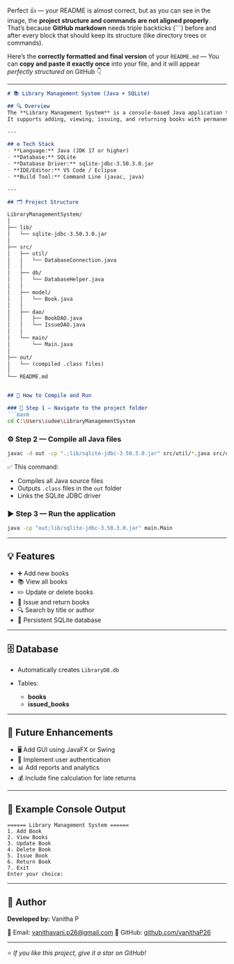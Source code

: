 Perfect 👍 — your README is almost correct, but as you can see in the image, the **project structure and commands are not aligned properly**.
That’s because **GitHub markdown** needs triple backticks (```) before and after every block that should keep its structure (like directory trees or commands).

Here’s the **correctly formatted and final version** of your `README.md` —
You can **copy and paste it exactly once** into your file, and it will appear *perfectly structured* on GitHub 👇

---

```markdown
# 📚 Library Management System (Java + SQLite)

## 🔍 Overview
The **Library Management System** is a console-based Java application that allows users to manage books efficiently.  
It supports adding, viewing, issuing, and returning books with permanent storage using **SQLite** and **JDBC**.

---

## ⚙️ Tech Stack
- **Language:** Java (JDK 17 or higher)  
- **Database:** SQLite  
- **Database Driver:** sqlite-jdbc-3.50.3.0.jar  
- **IDE/Editor:** VS Code / Eclipse  
- **Build Tool:** Command Line (javac, java)

---

## 🗂️ Project Structure

LibraryManagementSystem/
│
├── lib/
│   └── sqlite-jdbc-3.50.3.0.jar
│
├── src/
│   ├── util/
│   │   └── DatabaseConnection.java
│   │
│   ├── db/
│   │   └── DatabaseHelper.java
│   │
│   ├── model/
│   │   └── Book.java
│   │
│   ├── dao/
│   │   ├── BookDAO.java
│   │   └── IssueDAO.java
│   │
│   └── main/
│       └── Main.java
│
├── out/
│   └── (compiled .class files)
│
└── README.md


## 🚀 How to Compile and Run

### 🧩 Step 1 — Navigate to the project folder
```bash
cd C:\Users\sudee\LibraryManagementSystem
````

### ⚙️ Step 2 — Compile all Java files

```bash
javac -d out -cp ".;lib/sqlite-jdbc-3.50.3.0.jar" src/util/*.java src/db/*.java src/model/*.java src/dao/*.java src/main/*.java
```

✅ This command:

* Compiles all Java source files
* Outputs `.class` files in the `out` folder
* Links the SQLite JDBC driver

### ▶️ Step 3 — Run the application

```bash
java -cp "out;lib/sqlite-jdbc-3.50.3.0.jar" main.Main
```

---

## 💡 Features

* ➕ Add new books
* 📚 View all books
* ✏️ Update or delete books
* 📖 Issue and return books
* 🔍 Search by title or author
* 🧠 Persistent SQLite database

---

## 🗄️ Database

* Automatically creates `LibraryDB.db`
* Tables:

  * **books**
  * **issued_books**

---

## 🧱 Future Enhancements

* 🖥️ Add GUI using JavaFX or Swing
* 🔐 Implement user authentication
* 📊 Add reports and analytics
* 💰 Include fine calculation for late returns

---

## 📸 Example Console Output

```
====== Library Management System ======
1. Add Book
2. View Books
3. Update Book
4. Delete Book
5. Issue Book
6. Return Book
7. Exit
Enter your choice:
```

---

## 👤 Author

**Developed by:** Vanitha P

📧 Email: [vanithavani.p26@gmail.com](mailto:your.email@example.com)
💼 GitHub: [github.com/vanithaP26](https://github.com/vanithaP26)


---

⭐ *If you like this project, give it a star on GitHub!*

